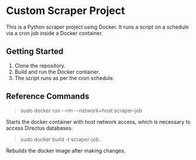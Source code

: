 # Custom Scraper Project

This is a Python scraper project using Docker. It runs a script on a schedule via a cron job inside a Docker container.

## Getting Started

1. Clone the repository.
2. Build and run the Docker container.
3. The script runs as per the cron schedule.

## Reference Commands
> sudo docker run --rm --network=host scraper-job

Starts the docker container with host network access, which is necessary to access Directus databases.

> sudo docker build -t scraper-job .

Rebuilds the docker image after making changes.
